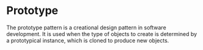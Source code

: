 # Prototype

The prototype pattern is a creational design pattern in software development. It is used when the type of objects to create is determined by a prototypical instance, which is cloned to produce new objects.

